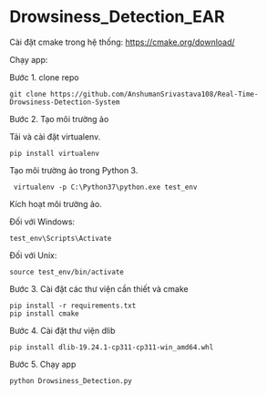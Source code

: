 # Drowsiness_Detection_EAR
Cài đặt cmake trong hệ thống: https://cmake.org/download/

Chạy app:

Bước 1. clone repo

```
git clone https://github.com/AnshumanSrivastava108/Real-Time-Drowsiness-Detection-System
```

Bước 2. Tạo môi trường ảo

Tải và cài đặt virtualenv.

```
pip install virtualenv
```

Tạo môi trường ảo trong Python 3.

```
 virtualenv -p C:\Python37\python.exe test_env
```

Kích hoạt môi trường ảo.

Đối với Windows:

```
test_env\Scripts\Activate
```

Đối với Unix:

```
source test_env/bin/activate
```

Bước 3. Cài đặt các thư viện cần thiết và cmake

```
pip install -r requirements.txt
pip install cmake
```

Bước 4. Cài đặt thư viện dlib
```
pip install dlib-19.24.1-cp311-cp311-win_amd64.whl
```

Bước 5. Chạy app

```
python Drowsiness_Detection.py
```
